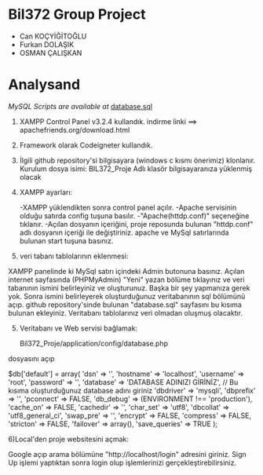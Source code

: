 # Bil372 Group Project

- Can KOÇYİĞİTOĞLU
- Furkan DOLAŞIK
- OSMAN ÇALIŞKAN

# Analysand

*MySQL Scripts are available at* [database.sql](./database.sql)

1) XAMPP Control Panel v3.2.4 kullandık.
   indirme linki ==> apachefriends.org/download.html

2) Framework olarak Codeigneter kullandık.

3) İlgili github repository'si bilgisayara (windows c kısmı önerimiz) klonlanır. Kurulum dosya isimi:
	BIL372_Proje
   Adlı klasör bilgisayaranıza yüklenmiş olacak

3) XAMPP ayarları:

	-XAMPP yüklendikten sonra control panel açılır. 
	-Apache servisinin olduğu satırda config tuşuna basılır.
	-"Apache(httdp.conf)" seçeneğine tıklanır.
	-Açılan dosyanın içeriğini, proje reposunda bulunan "httdp.conf"
	 adlı dosyanın içeriği ile değiştiriniz.
apache ve MySql satırlarında bulunan start tuşuna basınız.

4) veri tabanı tablolarının eklenmesi:

XAMPP panelinde ki MySql satırı içindeki Admin butonuna basınız.
Açılan internet sayfasında (PHPMyAdmin) "Yeni" yazan bölüme tıklayınız ve
veri tabanının ismini belirleyiniz ve oluşturunuz. Başka bir şey yapmanıza gerek yok.
Sonra ismini belirleyerek oluşturduğunuz veritabanının sql bölümünü açıp. github
repository'sinde bulunan "database.sql" sayfasını bu kısıma bulunan ekleyiniz.
Veritabanı tablolarınız veri olmadan oluşmuş olacaktır.

5) Veritabanı ve Web servisi bağlamak:

	Bil372_Proje/application/config/database.php

dosyasını açıp 

$db['default'] = array(
	'dsn'	=> '',
	'hostname' => 'localhost',
	'username' => 'root',
	'password' => '',
	'database' => 'DATABASE ADINIZI GİRİNİZ', // Bu kısıma oluşturduğunuz database adını giriniz
	'dbdriver' => 'mysqli',
	'dbprefix' => '',
	'pconnect' => FALSE,
	'db_debug' => (ENVIRONMENT !== 'production'),
	'cache_on' => FALSE,
	'cachedir' => '',
	'char_set' => 'utf8',
	'dbcollat' => 'utf8_general_ci',
	'swap_pre' => '',
	'encrypt' => FALSE,
	'compress' => FALSE,
	'stricton' => FALSE,
	'failover' => array(),
	'save_queries' => TRUE
);

6)Local'den proje websitesini açmak:

Google açıp arama bölümüne "http://localhost/login" adresini giriniz.
Sign Up işlemi yaptıktan sonra login olup işlemlerinizi gerçekleştirebilirsiniz.
